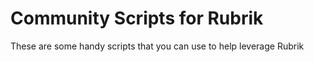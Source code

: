 Community Scripts for Rubrik
============================

These are some handy scripts that you can use to help leverage Rubrik
